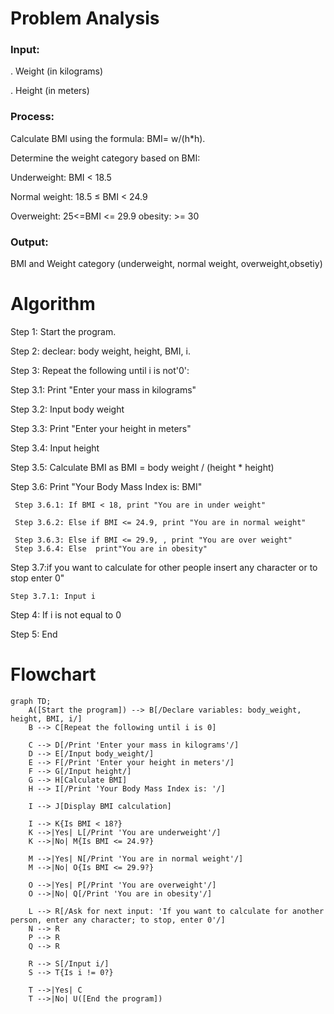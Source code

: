  
# Problem Analysis

 ### Input:
 . Weight (in kilograms)

. Height (in meters)

### Process:
Calculate BMI using the formula: BMI= w/(h*h).

Determine the weight category based on BMI:

Underweight: BMI < 18.5

Normal weight: 18.5 ≤ BMI < 24.9

Overweight: 25<=BMI <= 29.9
obesity: >= 30


### Output:
BMI and Weight category (underweight, normal weight, overweight,obsetiy)

# Algorithm

Step 1: Start the program.

Step 2: declear: body weight, height, BMI, i.

Step 3: Repeat the following until i is not'0':

   Step 3.1: Print "Enter your mass in kilograms"
 
   Step 3.2: Input body weight

   Step 3.3: Print "Enter your height in meters"

   Step 3.4: Input height

   Step 3.5: Calculate BMI as BMI = body weight / (height * height)

   Step 3.6: Print "Your Body Mass Index is: BMI"

     Step 3.6.1: If BMI < 18, print "You are in under weight"

     Step 3.6.2: Else if BMI <= 24.9, print "You are in normal weight"

     Step 3.6.3: Else if BMI <= 29.9, , print "You are over weight"
     Step 3.6.4: Else  print"You are in obesity"

Step 3.7:if you want to calculate for other people insert any character or to stop enter 0"

    Step 3.7.1: Input i

Step 4: If i is not equal to 0

Step 5: End

# Flowchart
``` mermaid
graph TD;
    A([Start the program]) --> B[/Declare variables: body_weight, height, BMI, i/]
    B --> C[Repeat the following until i is 0]
    
    C --> D[/Print 'Enter your mass in kilograms'/]
    D --> E[/Input body_weight/]
    E --> F[/Print 'Enter your height in meters'/]
    F --> G[/Input height/]
    G --> H[Calculate BMI]
    H --> I[/Print 'Your Body Mass Index is: '/]
    
    I --> J[Display BMI calculation]
    
    I --> K{Is BMI < 18?}
    K -->|Yes| L[/Print 'You are underweight'/]
    K -->|No| M{Is BMI <= 24.9?}
    
    M -->|Yes| N[/Print 'You are in normal weight'/]
    M -->|No| O{Is BMI <= 29.9?}
    
    O -->|Yes| P[/Print 'You are overweight'/]
    O -->|No| Q[/Print 'You are in obesity'/]
    
    L --> R[/Ask for next input: 'If you want to calculate for another person, enter any character; to stop, enter 0'/]
    N --> R
    P --> R
    Q --> R
    
    R --> S[/Input i/]
    S --> T{Is i != 0?}
    
    T -->|Yes| C
    T -->|No| U([End the program])